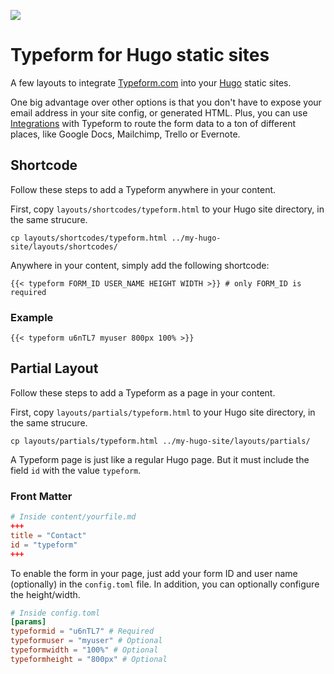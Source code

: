 <a href=https://engineering-metrics.typeform.tf/standards-adoption-tool/reports/hugo-typeform/><img src=https://api.typeform.com/repositories/hugo-typeform/badges.svg /></a>

# Typeform for Hugo static sites

A few layouts to integrate [Typeform.com](http://typeform.com) into your [Hugo](https://gohugo.io) static sites.

One big advantage over other options is that you don't have to expose your email address in your site config, or generated HTML. Plus, you can use [Integrations](https://www.typeform.com/help/connect-typeform-to-your-favorite-tools/) with Typeform to route the form data to a ton of different places, like Google Docs, Mailchimp, Trello or Evernote.

## Shortcode

Follow these steps to add a Typeform anywhere in your content.

First, copy `layouts/shortcodes/typeform.html` to your Hugo site directory, in the same strucure.
```
cp layouts/shortcodes/typeform.html ../my-hugo-site/layouts/shortcodes/
```

Anywhere in your content, simply add the following shortcode:

``` 
{{< typeform FORM_ID USER_NAME HEIGHT WIDTH >}} # only FORM_ID is required
```

### Example
```
{{< typeform u6nTL7 myuser 800px 100% >}}
```

## Partial Layout

Follow these steps to add a Typeform as a page in your content.

First, copy `layouts/partials/typeform.html` to your Hugo site directory, in the same strucure.
```
cp layouts/partials/typeform.html ../my-hugo-site/layouts/partials/
```

A Typeform page is just like a regular Hugo page. But it must include the field `id` with the value `typeform`.

### Front Matter
```toml
# Inside content/yourfile.md
+++
title = "Contact"
id = "typeform"
+++
```

To enable the form in your page, just add your form ID and user name (optionally) in the `config.toml` file. In addition, you can optionally configure the height/width.

```toml
# Inside config.toml
[params]
typeformid = "u6nTL7" # Required
typeformuser = "myuser" # Optional
typeformwidth = "100%" # Optional
typeformheight = "800px" # Optional
 ```

